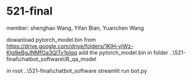 # 521-final

member: shenghao Wang, Yifan Bian, Yuanchen Wang

dowanload pytorch_model.bin from https://drive.google.com/drive/folders/1KIH-ylWz-Klg9eBgJNMfOa3QlTv1pIqq
add the pytorch_model.bin in folder ..\521-final\chatbot_software\IR_qa_model

in root ..\521-final\chatbot_software
streamlit run bot.py 



